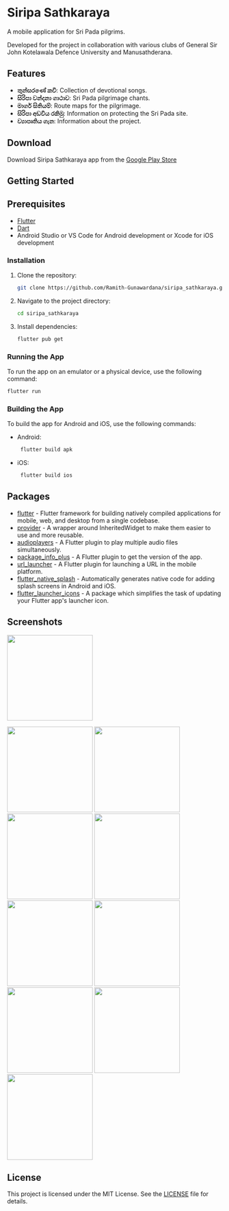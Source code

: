 # Siripa Sathkaraya

A mobile application for Sri Pada pilgrims.

Developed for the project in collaboration with various clubs of General Sir John Kotelawala Defence University and Manusathderana.

## Features

- **තුන්සරණේ කවි**: Collection of devotional songs.
- **සිරිපා වන්දනා ගාථාව**: Sri Pada pilgrimage chants.
- **මාර්ග සිතියම්**: Route maps for the pilgrimage.
- **සිරිපා අඩවිය රකිමු**: Information on protecting the Sri Pada site.
- **ව්‍යාපෘතිය ගැන**: Information about the project.

## Download

Download Siripa Sathkaraya app from the [Google Play Store](https://play.google.com/store/apps/details?id=github.io.ramith_gunawardana.siripa_sathkaraya.siripa_sathkaraya)

## Getting Started

## Prerequisites

- [Flutter](https://flutter.dev/docs/get-started/install)
- [Dart](https://dart.dev/get-dart)
- Android Studio or VS Code for Android development or Xcode for iOS development

### Installation

1. Clone the repository:
    ```sh
    git clone https://github.com/Ramith-Gunawardana/siripa_sathkaraya.git
    ```
2. Navigate to the project directory:
    ```sh
    cd siripa_sathkaraya
    ```
3. Install dependencies:
    ```sh
    flutter pub get
    ```

### Running the App

To run the app on an emulator or a physical device, use the following command:
```sh
flutter run
```

### Building the App

To build the app for Android and iOS, use the following commands:
 - Android:
   ```sh
    flutter build apk
    ```
 - iOS:
   ```sh
    flutter build ios
    ```

## Packages

- [flutter](https://flutter.dev/) - Flutter framework for building natively compiled applications for mobile, web, and desktop from a single codebase.
- [provider](https://pub.dev/packages/provider) - A wrapper around InheritedWidget to make them easier to use and more reusable.
- [audioplayers](https://pub.dev/packages/audioplayers) - A Flutter plugin to play multiple audio files simultaneously.
- [package_info_plus](https://pub.dev/packages/package_info_plus) - A Flutter plugin to get the version of the app.
- [url_launcher](https://pub.dev/packages/url_launcher) - A Flutter plugin for launching a URL in the mobile platform.
- [flutter_native_splash](https://pub.dev/packages/flutter_native_splash) - Automatically generates native code for adding splash screens in Android and iOS.
- [flutter_launcher_icons](https://pub.dev/packages/flutter_launcher_icons) - A package which simplifies the task of updating your Flutter app's launcher icon.
  
## Screenshots

<img src="screenshots/icon.png" height="200">
<p>
<img src="screenshots/phone1.png" width="200">
<img src="screenshots/phone2.png" width="200">
<img src="screenshots/phone3.png" width="200">
<img src="screenshots/phone4.png" width="200">
<img src="screenshots/phone5.png" width="200">
<img src="screenshots/phone6.png" width="200">
<img src="screenshots/phone7.png" width="200">
<img src="screenshots/phone8.png" width="200">
<img src="screenshots/phone9.png" width="200">
</p>

## License

This project is licensed under the MIT License. See the [LICENSE](LICENSE) file for details.
